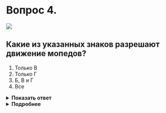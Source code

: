 # Вопрос 4.

![](https://s.drom.ru/i24227/pdd/tickets/2016/1542608470.jpg)

## Какие из указанных знаков разрешают движение мопедов?

1. Только В
2. Только Г
3. Б, В и Г
4. Все

<details>
<summary><b>Показать ответ</b></summary>
Правильный ответ: 1
</details>
<details>
<summary><b>Подробнее</b></summary>
Запрещают движение на мопедах знаки: А – 5.1 «Автомагистраль»; Б – 5.3 «Дорога для автомобилей»; Г – 3.9 «Движение на велосипедах запрещено» запрещает движение велосипедов и мопедов. Знак В – 3.5 «Движение мотоциклов запрещено» запрещает движение мотоциклов с боковым прицепом и без них. На мопедах движение под данный знак разрешается.
(«Дорожные знаки»)
</details>